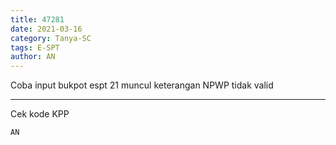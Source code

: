 ```yaml
---
title: 47281
date: 2021-03-16
category: Tanya-SC
tags: E-SPT
author: AN
---
```


Coba input bukpot espt 21 muncul keterangan NPWP tidak valid

---

Cek kode KPP

`AN`
